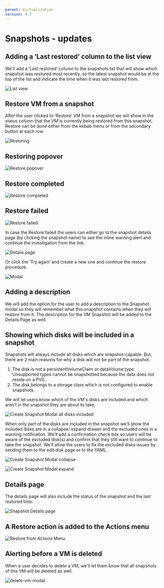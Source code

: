 ```yaml
---
parent: Virtualization
version: 4.7
---
```

# Snapshots - updates

## Adding a ‘Last restored’ column to the list view

We'll add a ‘Last restored’ column to the snapshots list
that will show which snapshot was restored most recently, so the latest snapshot would be at the top of the list and indicate the time when it was last restored from.

![List view](img/Snapshots-list.png)

## Restore VM from a snapshot

After the user clicked to ‘Restore’ VM from a snapshot we will show in the status column that the VM is currently being restored from this snapshot.
Restore can be done either from the kebab menu or from the secondary button at each row.

![Restoring](img/Restore-from-kebab.png)

## Restoring popover

![Restore popover](img/Restoring.png)

## Restore completed

![Restore completed](img/Completed.png)

## Restore failed

![Restore failed](img/Failed.png)

In case the Restore failed the users can either go to the snapshot details page (by clicking the snapshot name) to see the inline warning alert and continue the investigation from the link.

![Details page](img/Details-page.png)

Or click the ‘Try again’ and create a new one and continue the restore procedure.

![Modal](img/Modal.png)

## Adding a description

 We will add the option for the user to add a description to the Snapshot modal so they will remember what this snapshot contains when they will restore from it.
 The description for the VM Snapshot will be added to the Details Page as well.

## Showing which disks will be included in a snapshot

Snapshots will always include all disks which are snapshot-capable. But, there are 2 main reasons for why a disk will not be part of the snapshot:

1. The disk is not a persistentVolumeClaim or dataVolume type. Unsupported types cannot be snapshotted because the data does not reside on a PVC.
2. The disk belongs to a storage class which is not configured to enable snapshots.

We will let users know which of the VM's disks are included and which aren’t in the snapshot they are about to take.

![Create Snapshot Modal all disks included](img/snapshot-modal.png)

When only part of the disks are included in the snapshot we'll show the included disks are in a collapse/ expand drawer and the excluded ones in a warning notification.
We'll add a confirmation check box so users will be aware of the excluded disk(s) and confirm that they still want to continue to take the snapshot.
We'll allow the users to fix the excluded disks issues by sending them to the edit disk page or to the YAML.

![Create Snapshot Modal collapse](img/Confirmation-1a.png)

![Create Snapshot Modal expand](img/Confirmation-1b.png)

## Details page

The details page will also include the status of the snapshot and the last restored time.

![Snapshot Details page](img/Snapshot-details-page.png)

## A Restore action is added to the Actions menu

![Restore from Actions Menu](img/details-page-actions.png)

## Alerting before a VM is deleted

When a user decides to delete a VM, we'll let them know that all snapshots of this VM will be deleted as well.

![delete-vm-modal](img/delete-vm-modal.png)